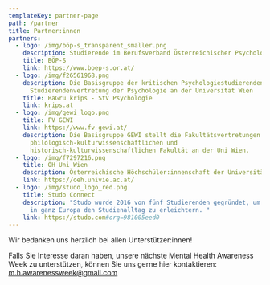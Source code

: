 ```yaml
---
templateKey: partner-page
path: /partner
title: Partner:innen
partners:
  - logo: /img/böp-s_transparent_smaller.png
    description: Studierende im Berufsverband Österreichischer Psycholog:innen
    title: BÖP-S
    link: https://www.boep-s.or.at/
  - logo: /img/f26561968.png
    description: Die Basisgruppe der kritischen Psychologiestudierenden -
      Studierendenvertretung der Psychologie an der Universität Wien
    title: BaGru krips - StV Psychologie
    link: krips.at
  - logo: /img/gewi_logo.png
    title: FV GEWI
    link: https://www.fv-gewi.at/
    description: Die Basisgruppe GEWI stellt die Fakultäts­vertretungen der
      philologisch-kultur­­wissen­schaft­lichen und
      historisch-kultur­­wissen­schaft­lichen Fakultät an der Uni Wien.
  - logo: /img/f7297216.png
    title: ÖH Uni Wien
    description: Österreichische Höchschüler:innenschaft der Universität Wien
    link: https://oeh.univie.ac.at/
  - logo: /img/studo_logo_red.png
    title: Studo Connect
    description: "Studo wurde 2016 von fünf Studierenden gegründet, um Studierenden
      in ganz Europa den Studienalltag zu erleichtern. "
    link: https://studo.com#org=981005eed0
---
```

Wir bedanken uns herzlich bei allen Unterstützer:innen!

Falls Sie Interesse daran haben, unsere nächste Mental Health Awareness Week zu unterstützen, können Sie uns gerne hier kontaktieren: m.h.awarenessweek@gmail.com
